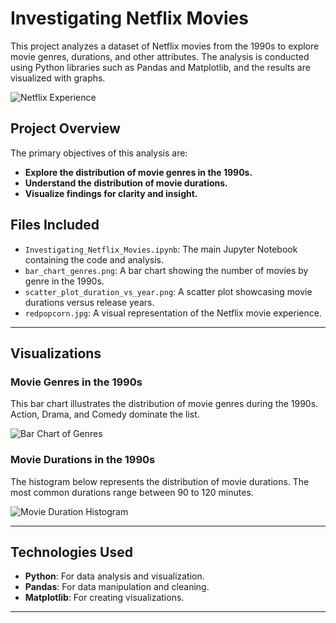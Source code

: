 

# Investigating Netflix Movies

This project analyzes a dataset of Netflix movies from the 1990s to explore movie genres, durations, and other attributes. The analysis is conducted using Python libraries such as Pandas and Matplotlib, and the results are visualized with graphs.

![Netflix Experience](image/redpopcorn.jpg)

## Project Overview

The primary objectives of this analysis are:
- **Explore the distribution of movie genres in the 1990s.**
- **Understand the distribution of movie durations.**
- **Visualize findings for clarity and insight.**

## Files Included
- `Investigating_Netflix_Movies.ipynb`: The main Jupyter Notebook containing the code and analysis.
- `bar_chart_genres.png`: A bar chart showing the number of movies by genre in the 1990s.
- `scatter_plot_duration_vs_year.png`: A scatter plot showcasing movie durations versus release years.
- `redpopcorn.jpg`: A visual representation of the Netflix movie experience.

---

## Visualizations

### Movie Genres in the 1990s
This bar chart illustrates the distribution of movie genres during the 1990s. Action, Drama, and Comedy dominate the list.

![Bar Chart of Genres](image/bar_chart_genres.png)

### Movie Durations in the 1990s
The histogram below represents the distribution of movie durations. The most common durations range between 90 to 120 minutes.

![Movie Duration Histogram](image/scatter_plot_duration_vs_year.png)


---

## Technologies Used

- **Python**: For data analysis and visualization.
- **Pandas**: For data manipulation and cleaning.
- **Matplotlib**: For creating visualizations.

---


